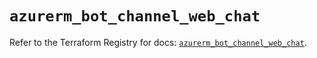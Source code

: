 # `azurerm_bot_channel_web_chat`

Refer to the Terraform Registry for docs: [`azurerm_bot_channel_web_chat`](https://registry.terraform.io/providers/hashicorp/azurerm/4.41.0/docs/resources/bot_channel_web_chat).
